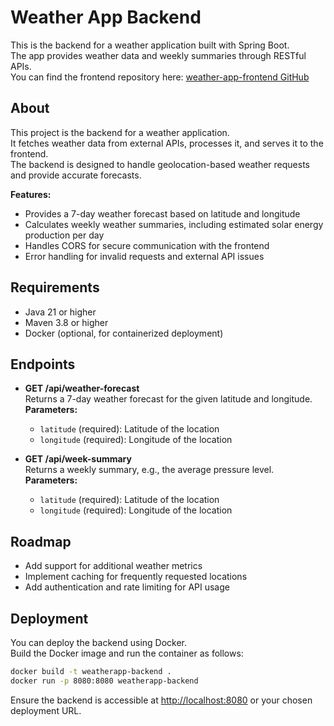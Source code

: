 # Weather App Backend

This is the backend for a weather application built with Spring Boot.  
The app provides weather data and weekly summaries through RESTful APIs.  
You can find the frontend repository here: [weather-app-frontend GitHub](https://github.com/Krzeselkoo/Weather-App-Frontend) 

## About

This project is the backend for a weather application.  
It fetches weather data from external APIs, processes it, and serves it to the frontend.  
The backend is designed to handle geolocation-based weather requests and provide accurate forecasts.

**Features:**
- Provides a 7-day weather forecast based on latitude and longitude
- Calculates weekly weather summaries, including estimated solar energy production per day
- Handles CORS for secure communication with the frontend
- Error handling for invalid requests and external API issues

## Requirements

- Java 21 or higher
- Maven 3.8 or higher
- Docker (optional, for containerized deployment)

## Endpoints

- **GET /api/weather-forecast**  
  Returns a 7-day weather forecast for the given latitude and longitude.  
  **Parameters:**
    - `latitude` (required): Latitude of the location
    - `longitude` (required): Longitude of the location

- **GET /api/week-summary**  
  Returns a weekly summary, e.g., the average pressure level.  
  **Parameters:**
    - `latitude` (required): Latitude of the location
    - `longitude` (required): Longitude of the location

## Roadmap

- Add support for additional weather metrics
- Implement caching for frequently requested locations
- Add authentication and rate limiting for API usage

## Deployment

You can deploy the backend using Docker.  
Build the Docker image and run the container as follows:

```bash
docker build -t weatherapp-backend .
docker run -p 8080:8080 weatherapp-backend
```

Ensure the backend is accessible at [http://localhost:8080](http://localhost:8080) or your chosen deployment URL.